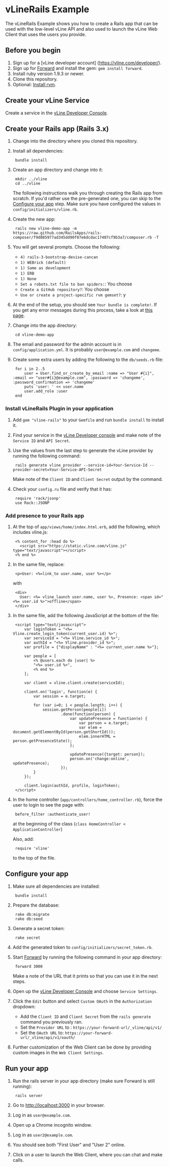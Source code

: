 # vLineRails Example

The vLineRails Example shows you how to create a Rails app that can be used with the low-level vLine API and also
used to launch the vLine Web Client that uses the users you provide.

## Before you begin

1. Sign up for a [vLine developer account] (https://vline.com/developer/).
1. Sign up for [Forward](https://forwardhq.com/) and install the gem: `gem install forward`.
1. Install ruby version 1.9.3 or newer.
1. Clone this repository.
1. Optional: [Install rvm](https://rvm.io/rvm/install/).

## Create your vLine Service

Create a service in the [vLine Developer Console](https://vline.com/developer/).

## Create your Rails app (Rails 3.x)


1. Change into the directory where you cloned this repository.

1. Install all dependencies:

        bundle install

1. Create an app directory and change into it:

        mkdir ../vline
        cd ../vline

    The following instructions walk you through creating the Rails app from scratch. If you'd rather use the
pre-generated one, you can skip to the [Configure your app](#configure-your-app) step. Make sure you have configured the values in `config/initializers/vline.rb`.

1. Create the new app:

        rails new vline-demo-app -m https://raw.github.com/RailsApps/rails-composer/f9d885977ad345dd90f07e6dcdac17407cf9b3a7/composer.rb -T

1. You will get several prompts. Choose the following:
    * `4) rails-3-bootstrap-devise-cancan`
    * `1) WEBrick (default)`
    * `1) Same as development`
    * `1) ERB`
    * `1) None`
    * `Set a robots.txt file to ban spiders:`: You choose
    * `Create a GitHub repository?`: You choose
    * `Use or create a project-specific rvm gemset?`: y

1. At the end of the setup, you should see `Your bundle is complete!`. If you get any error messages during this process, take a look at [this page](http://railsapps.github.com/rails-error-you-have-already-activated.html).

1. Change into the app directory:

        cd vline-demo-app

1. The email and password for the admin account is in `config/application.yml`. It is probably `user@example.com` and `changeme`.

1. Create some extra users by adding the following to the `db/seeds.rb` file:

        for i in 2..5
            user = User.find_or_create_by_email :name => "User #{i}", :email => "user#{i}@example.com", :password => 'changeme', :password_confirmation => 'changeme'
            puts 'user: ' << user.name
            user.add_role :user
        end


### Install vLineRails Plugin in your application

1. Add `gem "vline-rails"` to your `Gemfile` and run `bundle install` to install it.

1. Find your service in the [vLine Developer console](https://vline.com/developer/) and make note of the `Service ID` and `API Secret`.

1. Use the values from the last step to generate the vLine provider by running the following command:

        rails generate vline_provider --service-id=Your-Service-Id --provider-secret=Your-Service-API-Secret

    Make note of the `Client ID` and `Client Secret` output by the command.

1. Check your `config.ru` file and verify that it has:

        require 'rack/jsonp'
        use Rack::JSONP

### Add presence to your Rails app

1. At the top of `app/views/home/index.html.erb`, add the following, which includes vline.js:

        <% content_for :head do %>
          <script src="https://static.vline.com/vline.js" type="text/javascript"></script>
        <% end %>

1. In the same file, replace:

        <p>User: <%=link_to user.name, user %></p>

    with

        <div>
          User: <%= vline_launch user.name, user %>, Presence: <span id="<%= user.id %>">offline</span>
        </div>

1. In the same file, add the following JavaScript at the bottom of the file:

        <script type="text/javascript">
            var loginToken = "<%= Vline.create_login_token(current_user.id) %>";
            var serviceId = "<%= Vline.service_id %>";
            var authId = "<%= Vline.provider_id %>";
            var profile = {"displayName" : "<%= current_user.name %>"};

            var people = [
                <% @users.each do |user| %>
                "<%= user.id %>",
                <% end %>
            ];

            var client = vline.client.create(serviceId);

            client.on('login', function(e) {
                var session = e.target;

                for (var i=0; i < people.length; i++) {
                    session.getPerson(people[i])
                            .done(function(person) {
                                var updatePresence = function(e) {
                                    var person = e.target;
                                    var elem = document.getElementById(person.getShortId());
                                    elem.innerHTML = person.getPresenceState();
                                };

                                updatePresence({target: person});
                                person.on('change:online', updatePresence);
                            });
                }
            });

            client.login(authId, profile, loginToken);
        </script>

1. In the home controller (`app/controllers/home_controller.rb`), force the user to login to see the page with:

        before_filter :authenticate_user!

    at the beginning of the class (`class HomeController < ApplicationController`)

    Also, add:

        require 'vline'

    to the top of the file.

## Configure your app

1. Make sure all dependencies are installed:

        bundle install

1. Prepare the database:

        rake db:migrate
        rake db:seed

1. Generate a secret token:

        rake secret

1. Add the generated token to `config/initializers/secret_token.rb`.

1. Start [Forward](https://forwardhq.com/) by running the following command in your app directory:

        forward 3000

    Make a note of the URL that it prints so that you can use it in the next steps.

1. Open up the [vLine Developer Console](https://vline.com/developer/) and choose `Service Settings`.

1. Click the `Edit` button and select `Custom OAuth` in the `Authorization` dropdown:
    * Add the `Client ID` and `Client Secret` from the `rails generate` command you previously ran.
    * Set the `Provider URL` to : `https://your-forward-url/_vline/api/v1/`
    * Set the `OAuth URL` to: `https://your-forward-url/_vline/api/v1/oauth/`

1. Further customization of the Web Client can be done by providing custom images in the `Web Client Settings`.

## Run your app

1. Run the rails server in your app directory (make sure Forward is still running):

        rails server

1. Go to [http://localhost:3000](http://localhost:3000) in your browser.
1. Log in as `user@example.com`.
1. Open up a Chrome incognito window.
1. Log in as `user2@example.com`.
1. You should see both "First User" and "User 2" online.
1. Click on a user to launch the Web Client, where you can chat and make calls.

